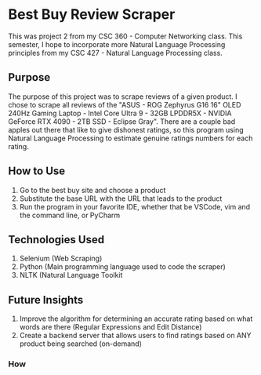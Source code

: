 # Best Buy Review Scraper
This was project 2 from my CSC 360 - Computer Networking class. This semester, I hope to incorporate more Natural Language Processing principles from my CSC 427 - Natural Language Processing class.

## Purpose
The purpose of this project was to scrape reviews of a given product. I chose to scrape all reviews of the "ASUS - ROG Zephyrus G16 16" OLED 240Hz Gaming Laptop - Intel Core Ultra 9 - 32GB LPDDR5X - NVIDIA GeForce RTX 4090 - 2TB SSD - Eclipse Gray". There are a couple bad apples out there that like to give dishonest ratings, so this program using Natural Language Processing to estimate genuine ratings numbers for each rating.

## How to Use
1. Go to the best buy site and choose a product
2. Substitute the base URL with the URL that leads to the product
3. Run the program in your favorite IDE, whether that be VSCode, vim and the command line, or PyCharm

## Technologies Used
1. Selenium (Web Scraping)
2. Python (Main programming language used to code the scraper)
3. NLTK (Natural Language Toolkit

## Future Insights
1. Improve the algorithm for determining an accurate rating based on what words are there (Regular Expressions and Edit Distance)
2. Create a backend server that allows users to find ratings based on ANY product being searched (on-demand)

### How
